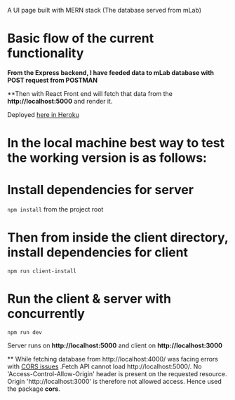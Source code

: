 A UI page built with MERN stack (The database served from mLab)

# Basic flow of the current functionality

**From the Express backend, I have feeded data to mLab database with POST request from POSTMAN**

**Then with React Front end will fetch that data from the **http://localhost:5000** and render it.

Deployed [here in Heroku](https://react-dynamic-drop-down.herokuapp.com/)

# In the local machine best way to test the working version is as follows:

# Install dependencies for server
``npm install`` from the project root

# Then from inside the client directory, install dependencies for client
``npm run client-install``

# Run the client & server with concurrently
``npm run dev``

Server runs on **http://localhost:5000** and client on **http://localhost:3000**


** While fetching database from http://localhost:4000/ was facing errors with [CORS issues](http://stackoverflow.com/questions/21854516/understanding-ajax-cors-and-security-considerations) .Fetch API cannot load http://localhost:5000/. No 'Access-Control-Allow-Origin' header is present on the requested resource. Origin 'http://localhost:3000' is therefore not allowed access. Hence used the package **cors**.